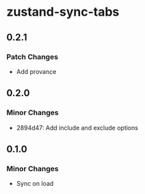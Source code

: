 # zustand-sync-tabs

## 0.2.1

### Patch Changes

- Add provance

## 0.2.0

### Minor Changes

- 2894d47: Add include and exclude options

## 0.1.0

### Minor Changes

- Sync on load
